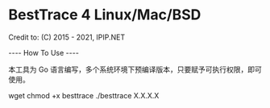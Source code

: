 # BestTrace 4 Linux/Mac/BSD
Credit to: (C) 2015 - 2021, IPIP.NET

---- How To Use ----

本工具为 Go 语言编写，多个系统环境下预编译版本，只要赋予可执行权限，即可使用。

wget
chmod +x besttrace
./besttrace X.X.X.X
